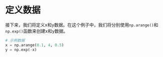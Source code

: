 # 定义数据

接下来，我们将定义x和y数据。在这个例子中，我们将分别使用`np.arange()`和`np.exp()`函数来创建x和y数据。

```python
# 示例数据
x = np.arange(0.1, 4, 0.5)
y = np.exp(-x)
```

